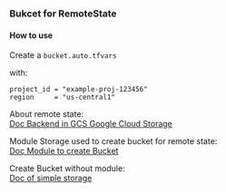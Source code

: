 ### Bukcet for RemoteState

#### How to use

Create a `bucket.auto.tfvars`

with:
```
project_id = "example-proj-123456"
region     = "us-central1"
```


About remote state: <br/>
[Doc Backend in GCS Google Cloud Storage](https://www.terraform.io/docs/language/settings/backends/gcs.html)

Module Storage used to create bucket for remote state: <br/>
[Doc Module to create Bucket](https://registry.terraform.io/modules/terraform-google-modules/cloud-storage/google/latest)

Create Bucket without module: <br/>
[Doc of simple storage](https://registry.terraform.io/providers/hashicorp/google/latest/docs/resources/storage_bucket)
